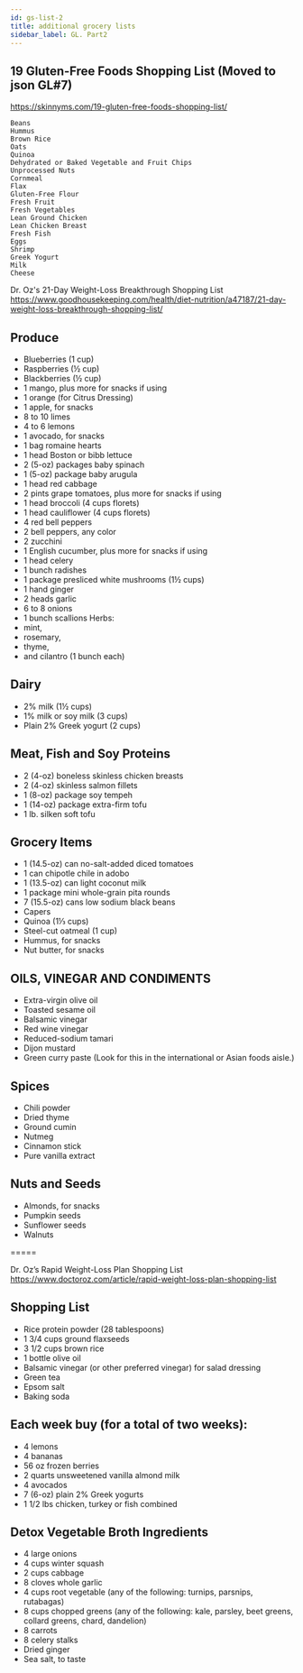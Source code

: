 ```yaml
---
id: gs-list-2
title: additional grocery lists
sidebar_label: GL. Part2
---
```


## 19 Gluten-Free Foods Shopping List (Moved to json GL#7)
https://skinnyms.com/19-gluten-free-foods-shopping-list/
```
Beans
Hummus
Brown Rice
Oats
Quinoa
Dehydrated or Baked Vegetable and Fruit Chips
Unprocessed Nuts
Cornmeal
Flax
Gluten-Free Flour
Fresh Fruit
Fresh Vegetables
Lean Ground Chicken
Lean Chicken Breast
Fresh Fish
Eggs
Shrimp
Greek Yogurt
Milk
Cheese
```

Dr. Oz's 21-Day Weight-Loss Breakthrough Shopping List
https://www.goodhousekeeping.com/health/diet-nutrition/a47187/21-day-weight-loss-breakthrough-shopping-list/

## Produce

- Blueberries (1 cup)
- Raspberries (½ cup)
- Blackberries (½ cup)
- 1 mango, plus more for snacks if using
- 1 orange (for Citrus Dressing)
- 1 apple, for snacks
- 8 to 10 limes
- 4 to 6 lemons
- 1 avocado, for snacks
- 1 bag romaine hearts
- 1 head Boston or bibb lettuce
- 2 (5-oz) packages baby spinach
- 1 (5-oz) package baby arugula
- 1 head red cabbage
- 2 pints grape tomatoes, plus more for snacks if using
- 1 head broccoli (4 cups florets)
- 1 head cauliflower (4 cups florets)
- 4 red bell peppers
- 2 bell peppers, any color
- 2 zucchini
- 1 English cucumber, plus more for snacks if using
- 1 head celery
- 1 bunch radishes
- 1 package presliced white mushrooms (1½ cups)
- 1 hand ginger
- 2 heads garlic
- 6 to 8 onions
- 1 bunch scallions
Herbs:
- mint,
- rosemary,
- thyme,
- and cilantro (1 bunch each)

## Dairy
- 2% milk (1½ cups)
- 1% milk or soy milk (3 cups)
- Plain 2% Greek yogurt (2 cups)

## Meat, Fish and Soy Proteins

- 2 (4-oz) boneless skinless chicken breasts
- 2 (4-oz) skinless salmon fillets
- 1 (8-oz) package soy tempeh
- 1 (14-oz) package extra-firm tofu
- 1 lb. silken soft tofu

## Grocery Items

- 1 (14.5-oz) can no-salt-added diced tomatoes
- 1 can chipotle chile in adobo
- 1 (13.5-oz) can light coconut milk
- 1 package mini whole-grain pita rounds
- 7 (15.5-oz) cans low sodium black beans
- Capers
- Quinoa (1⅓ cups)
- Steel-cut oatmeal (1 cup)
- Hummus, for snacks
- Nut butter, for snacks

## OILS, VINEGAR AND CONDIMENTS
- Extra-virgin olive oil
- Toasted sesame oil
- Balsamic vinegar
- Red wine vinegar
- Reduced-sodium tamari
- Dijon mustard
- Green curry paste (Look for this in the international or Asian foods aisle.)

## Spices

- Chili powder
- Dried thyme
- Ground cumin
- Nutmeg
- Cinnamon stick
- Pure vanilla extract

## Nuts and Seeds
- Almonds, for snacks
- Pumpkin seeds
- Sunflower seeds
- Walnuts

=====

Dr. Oz’s Rapid Weight-Loss Plan Shopping List
https://www.doctoroz.com/article/rapid-weight-loss-plan-shopping-list

## Shopping List
- Rice protein powder (28 tablespoons)
- 1 3/4 cups ground flaxseeds
- 3 1/2 cups brown rice
- 1 bottle olive oil
- Balsamic vinegar (or other preferred vinegar) for salad dressing
- Green tea
- Epsom salt
- Baking soda

## Each week buy (for a total of two weeks):
- 4 lemons
- 4 bananas
- 56 oz frozen berries
- 2 quarts unsweetened vanilla almond milk
- 4 avocados
- 7 (6-oz) plain 2% Greek yogurts
- 1 1/2 lbs chicken, turkey or fish combined

## Detox Vegetable Broth Ingredients
- 4 large onions
- 4 cups winter squash
- 2 cups cabbage   
- 8 cloves whole garlic    
- 4 cups root vegetable (any of the following: turnips, parsnips, rutabagas)
- 8 cups chopped greens (any of the following: kale, parsley, beet greens, collard greens, chard, dandelion)
- 8 carrots
- 8 celery stalks
- Dried ginger
- Sea salt, to taste
